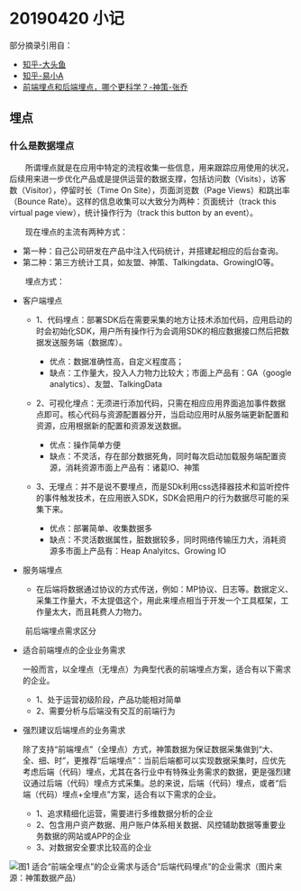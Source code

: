 # 20190420 小记

部分摘录引用自：
- [知乎-大头鱼](https://www.zhihu.com/question/36411025/answer/147581103)
- [知乎-易小A](https://www.zhihu.com/question/36411025/answer/385922794)
- [前端埋点和后端埋点，哪个更科学？-神策-张乔](http://www.woshipm.com/data-analysis/665420.html)

## 埋点

### 什么是数据埋点

&emsp;&emsp;所谓埋点就是在应用中特定的流程收集一些信息，用来跟踪应用使用的状况，后续用来进一步优化产品或是提供运营的数据支撑，包括访问数（Visits），访客数（Visitor），停留时长（Time On Site），页面浏览数（Page Views）和跳出率（Bounce Rate）。这样的信息收集可以大致分为两种：页面统计（track this virtual page view），统计操作行为（track this button by an event）。

&emsp;&emsp;现在埋点的主流有两种方式：

- 第一种：自己公司研发在产品中注入代码统计，并搭建起相应的后台查询。
- 第二种：第三方统计工具，如友盟、神策、Talkingdata、GrowingIO等。

&emsp;&emsp;埋点方式：

- 客户端埋点
  - 1、代码埋点：部署SDK后在需要采集的地方让技术添加代码，应用启动的时会初始化SDK，用户所有操作行为会调用SDK的相应数据接口然后把数据发送服务端（数据库）。      
    - 优点：数据准确性高，自定义程度高；      
    - 缺点：工作量大，投入人力物力比较大；市面上产品有：GA（google analytics）、友盟、TalkingData


  - 2、可视化埋点：无须进行添加代码，只需在相应应用界面追加事件数据点即可。核心代码与资源配置器分开，当启动应用时从服务端更新配置和资源，应用根据新的配置和资源发送数据。      
    - 优点：操作简单方便      
    - 缺点：不灵活，存在部分数据死角，同时每次启动加载服务端配置资源，消耗资源市面上产品有：诸葛IO、神策


  - 3、无埋点：并不是说不要埋点，而是SDk利用css选择器技术和监听控件的事件触发技术，在应用嵌入SDK，SDK会把用户的行为数据尽可能的采集下来。     
    - 优点：部署简单、收集数据多     
    - 缺点：不灵活数据属性，脏数据较多，同时网络传输压力大，消耗资源多市面上产品有：Heap Analyitcs、Growing IO


- 服务端埋点
  - 在后端将数据通过协议的方式传送，例如：MP协议、日志等。数据定义、采集工作量大，不太提倡这个，用此来埋点相当于开发一个工具框架，工作量太大，而且耗费人力物力。


&emsp;&emsp;前后端埋点需求区分

- 适合前端埋点的企业业务需求

    一般而言，以全埋点（无埋点）为典型代表的前端埋点方案，适合有以下需求的企业。

  - 1、处于运营初级阶段，产品功能相对简单
  - 2、需要分析与后端没有交互的前端行为

- 强烈建议后端埋点的业务需求

    除了支持“前端埋点”（全埋点）方式，神策数据为保证数据采集做到“大、全、细、时”，更推荐“后端埋点”：当前后端都可以实现数据采集时，应优先考虑后端（代码）埋点，尤其在各行业中有特殊业务需求的数据，更是强烈建议通过后端（代码）埋点方式采集。总的来说，后端（代码）埋点，或者“后端（代码）埋点+全埋点”方案，适合有以下需求的企业。

  - 1、追求精细化运营，需要进行多维数据分析的企业
  - 2、包含用户资产数据、用户账户体系相关数据、风控辅助数据等重要业务数据的网站或APP的企业
  - 3、对数据安全要求比较高的企业

![图1 适合“前端全埋点”的企业需求与适合“后端代码埋点”的企业需求（图片来源：神策数据产品）](http://image.woshipm.com/wp-files/2017/05/uEmxuRgjrz6PdCXKIwIn.png)

